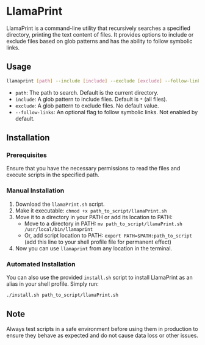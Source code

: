# LlamaPrint

LlamaPrint is a command-line utility that recursively searches a specified directory, printing the text content of files. It provides options to include or exclude files based on glob patterns and has the ability to follow symbolic links.

## Usage

```bash
llamaprint [path] --include [include] --exclude [exclude] --follow-links
```

- `path`: The path to search. Default is the current directory.
- `include`: A glob pattern to include files. Default is `*` (all files).
- `exclude`: A glob pattern to exclude files. No default value.
- `--follow-links`: An optional flag to follow symbolic links. Not enabled by default.

## Installation

### Prerequisites

Ensure that you have the necessary permissions to read the files and execute scripts in the specified path.

### Manual Installation

1. Download the `llamaPrint.sh` script.
2. Make it executable: `chmod +x path_to_script/llamaPrint.sh`
3. Move it to a directory in your PATH or add its location to PATH:
   - Move to a directory in PATH: `mv path_to_script/llamaPrint.sh /usr/local/bin/llamaprint`
   - Or, add script location to PATH: `export PATH=$PATH:path_to_script` (add this line to your shell profile file for permanent effect)
4. Now you can use `llamaprint` from any location in the terminal.

### Automated Installation

You can also use the provided `install.sh` script to install LlamaPrint as an alias in your shell profile. Simply run:

```bash
./install.sh path_to_script/llamaPrint.sh
```

## Note

Always test scripts in a safe environment before using them in production to ensure they behave as expected and do not cause data loss or other issues.
